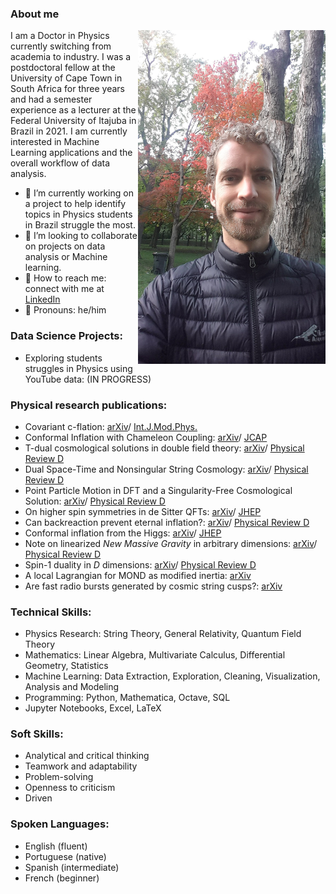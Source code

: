 ### About me

<img align="right" width="300" src="git3.jpg">


I am a Doctor in Physics currently switching from academia to industry. I was a postdoctoral fellow at the University of Cape Town in South Africa for three years and had a semester experience as a lecturer at the Federal University of Itajuba in Brazil in 2021. I am currently interested in Machine Learning applications and the overall workflow of data analysis. 

- 🔭 I’m currently working on a project to help identify topics in Physics students in Brazil struggle the most.
- 👯 I’m looking to collaborate on projects on data analysis or Machine learning.
- 📡 How to reach me: connect with me at [LinkedIn](https://www.linkedin.com/feed/)
- 🧙 Pronouns: he/him


### Data Science Projects:

- Exploring students struggles in Physics using YouTube data: (IN PROGRESS)


### Physical research publications:

- Covariant c-flation: [arXiv](https://arxiv.org/pdf/1705.03461.pdf)/ [Int.J.Mod.Phys.](https://www.worldscientific.com/doi/abs/10.1142/S0218271819501190)
- Conformal Inflation with Chameleon Coupling: [arXiv](https://arxiv.org/pdf/1711.10408.pdf)/ [JCAP](https://iopscience.iop.org/article/10.1088/1475-7516/2019/04/027)
- T-dual cosmological solutions in double field theory: [arXiv](https://arxiv.org/abs/1809.03482)/ [Physical Review D](https://journals.aps.org/prd/abstract/10.1103/PhysRevD.99.023531)
- Dual Space-Time and Nonsingular String Cosmology: [arXiv](https://arxiv.org/abs/1805.06321)/ [Physical Review D](https://journals.aps.org/prd/abstract/10.1103/PhysRevD.98.063521)
- Point Particle Motion in DFT and a Singularity-Free Cosmological Solution: [arXiv](https://arxiv.org/pdf/1710.02412.pdf)/ [Physical Review D](https://journals.aps.org/prd/abstract/10.1103/PhysRevD.97.063530)
- On higher spin symmetries in de Sitter QFTs: [arXiv](http://arxiv.org/abs/1511.06753)/ [JHEP](http://link.springer.com/article/10.1007\%2FJHEP03\%282016\%29056)
- Can backreaction prevent eternal inflation?: [arXiv](http://arxiv.org/abs/1504.00867)/ [Physical Review D](http://journals.aps.org/prd/abstract/10.1103/PhysRevD.92.043517)
- Conformal inflation from the Higgs: [arXiv](http://arxiv.org/abs/1403.7157)/ [JHEP](http://link.springer.com/article/10.1007\%2FJHEP06(2014)145)
- Note on linearized *New Massive Gravity* in arbitrary dimensions: [arXiv](http://arxiv.org/abs/1212.6753)/ [Physical Review D](http://journals.aps.org/prd/abstract/10.1103/PhysRevD.87.085021)
- Spin-1 duality in *D* dimensions: [arXiv](http://arxiv.org/abs/1105.4364)/ [Physical Review D](http://journals.aps.org/prd/abstract/10.1103/PhysRevD.84.045027)
- A local Lagrangian for MOND as modified inertia: [arXiv](https://arxiv.org/abs/1904.07321)
- Are fast radio bursts generated by cosmic string cusps?: [arXiv](https://arxiv.org/abs/1807.01976)

### Technical Skills:

- Physics Research: String Theory, General Relativity, Quantum Field Theory
- Mathematics: Linear Algebra, Multivariate Calculus, Differential Geometry, Statistics
- Machine Learning: Data Extraction, Exploration, Cleaning, Visualization, Analysis and Modeling
- Programming: Python, Mathematica, Octave, SQL
- Jupyter Notebooks, Excel, LaTeX

### Soft Skills:

- Analytical and critical thinking
- Teamwork and adaptability
- Problem-solving
- Openness to criticism
- Driven


### Spoken Languages:

- English (fluent)
- Portuguese (native)
- Spanish (intermediate)
- French (beginner)




    
      
